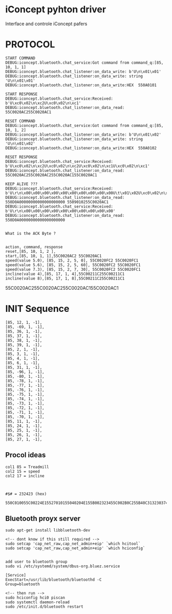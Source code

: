 # iConcept pyhton driver
Interface and controle iConcept pafers


# PROTOCOL

    START COMMAND
    DEBUG:iconcept.bluetooth.chat_service:Got command from command_q:[85, 10, 1, 1]
    DEBUG:iconcept.bluetooth.chat_listener:on_data_write: b'U\n\x01\x01'
    DEBUG:iconcept.bluetooth.chat_listener:on_data_write: string 'U\n\x01\x01'
    DEBUG:iconcept.bluetooth.chat_listener:on_data_write:HEX  550A0101

    START RESPONSE
    DEBUG:iconcept.bluetooth.chat_service:Received: b'U\xc0\x02\n\xc2U\xc0\x02\n\xc1'
    DEBUG:iconcept.bluetooth.chat_listener:on_data_read: 55C0020AC255C0020AC1

    RESET COMMAND
    DEBUG:iconcept.bluetooth.chat_service:Got command from command_q:[85, 10, 1, 2]
    DEBUG:iconcept.bluetooth.chat_listener:on_data_write: b'U\n\x01\x02'
    DEBUG:iconcept.bluetooth.chat_listener:on_data_write: string 'U\n\x01\x02'
    DEBUG:iconcept.bluetooth.chat_listener:on_data_write:HEX  550A0102

    RESET RESPONSE
    DEBUG:iconcept.bluetooth.chat_service:Received: b'U\xc0\x02\n\xc2U\xc0\x02\n\xc2U\xc0\x02\n\xc1U\xc0\x02\n\xc1'
    DEBUG:iconcept.bluetooth.chat_listener:on_data_read: 55C0020AC255C0020AC255C0020AC155C0020AC1

    KEEP ALIVE ???
    DEBUG:iconcept.bluetooth.chat_service:Received: b'U\r\n\x00\x00\x00\x00\x00\x00\x00\x00\x00\x00U\t\x01\x02U\xc0\x02\n\xc1'
    DEBUG:iconcept.bluetooth.chat_listener:on_data_read: 550D0A00000000000000000000 5509010255C0020AC1
    DEBUG:iconcept.bluetooth.chat_service:Received: b'U\r\n\x00\x00\x00\x00\x00\x00\x00\x00\x00\x00'
    DEBUG:iconcept.bluetooth.chat_listener:on_data_read: 550D0A00000000000000000000


    What is the ACK Byte ?


    action, command, response
    reset,[85, 10, 1, 2 ],
    start,[85, 10, 1, 1],55C0020AC2 55C0020AC1
    speed(value 5.0), [85, 15, 2, 5, 0], 55C0020FC2 55C0020FC1
    speed(value 5.6), [85, 15, 2, 5, 60], 55C0020FC2 55C0020FC1
    speed(value 7.3), [85, 15, 2, 7, 30], 55C0020FC2 55C0020FC1
    incline(value 4),[85, 17, 1, 4],55C00211C255C00211C1
    incline(value 8),[85, 17, 1, 8],55C00211C255C00211C1

55C0020AC255C0020AC255C0020AC155C0020AC1

# INIT Sequence

    [85, 12, 1, -1],
    [85, -69, 1, -1],
    [85, 36, 1, -1],
    [85, 37, 1, -1],
    [85, 38, 1, -1],
    [85, 39, 1, -1],
    [85, 2, 1, -1],
    [85, 3, 1, -1],
    [85, 4, 1, -1],
    [85, 6, 1, -1],
    [85, 31, 1, -1],
    [85, -96, 1, -1],
    [85, -80, 1, -1],
    [85, -78, 1, -1],
    [85, -77, 1, -1],
    [85, -76, 1, -1],
    [85, -75, 1, -1],
    [85, -74, 1, -1],
    [85, -73, 1, -1],
    [85, -72, 1, -1],
    [85, -71, 1, -1],
    [85, -70, 1, -1],
    [85, 11, 1, -1],
    [85, 24, 1, -1],
    [85, 25, 1, -1],
    [85, 26, 1, -1],
    [85, 27, 1, -1],


## Procol ideas
    col1 85 = Treadmill
    col2 15 = speed
    col2 17 = incline



    #$# = 232423 (hex)

    550C010055C00224E15527010155040204E155B002323455C002B0C255B40C313230374D2020202020202055C002B4C255B708000000000000000055BA144455414C4B49542054524541442020202020202055C002BAC25519040000000055C00219C255C00219E1



## Bluetooth proyx server

    sudo apt-get install libbluetooth-dev

    <!-- dont know if this still required -->
    sudo setcap 'cap_net_raw,cap_net_admin+eip' `which hcitool`
    sudo setcap 'cap_net_raw,cap_net_admin+eip' `which hciconfig`


    add user to bluetooth group
    sudo vi /etc/systemd/system/dbus-org.bluez.service

    [Service]
    ExecStart=/usr/lib/bluetooth/bluetoothd -C
    Group=bluetooth

    <!-- then run -->
    sudo hciconfig hci0 piscan
    sudo systemctl daemon-reload
    sudo /etc/init.d/bluetooth restart





